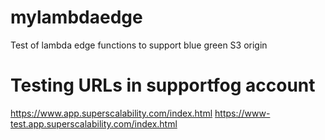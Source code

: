 # mylambdaedge
Test of lambda edge functions to support blue green S3 origin

# Testing URLs in supportfog account
https://www.app.superscalability.com/index.html
https://www-test.app.superscalability.com/index.html
